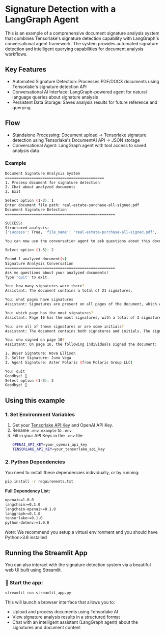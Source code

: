 # Signature Detection with a LangGraph Agent
This is an example of a comprehensive document signature analysis system that combines Tensorlake's signature detection capability with LangGraph's conversational agent framework. 
The system provides automated signature detection and intelligent querying capabilities for document analysis workflows.

## Key Features
- Automated Signature Detection: Processes PDF/DOCX documents using Tensorlake's signature detection API
- Conversational AI Interface: LangGraph-powered agent for natural language queries about signature analysis
- Persistent Data Storage: Saves analysis results for future reference and querying

## Flow
- Standalone Processing: Document upload → Tensorlake signature detection using Tensorlake's DocumentAI API → JSON storage
- Conversational Agent: LangGraph agent with tool access to saved analysis data

### Example
```bash
Document Signature Analysis System
=============================================
1. Process document for signature detection
2. Chat about analyzed documents
3. Exit

Select option (1-3): 1
Enter document file path: real-estate-purchase-all-signed.pdf
Document Signature Detection
==================================================

SUCCESS!
Structured analysis: 
{'success': True, 'file_name': 'real-estate-purchase-all-signed.pdf', 'total_signatures': 21, 'total_pages': 10, 'pages_with_signatures': [1, 2, 3, 4, 5, 6, 7, 8, 9, 10], 'summary': 'Found 21 signatures across 10 pages in real-estate-purchase-all-signed.pdf', 'data_saved_to': 'signature_analysis_data/real-estate-purchase-all-signedpdf_signature_analysis.json'}

You can now use the conversation agent to ask questions about this document!

Select option (1-3): 2

Found 1 analyzed document(s)
Signature Analysis Conversation
==================================================
Ask me questions about your analyzed documents!
Type 'quit' to exit.

You: how many signatures were there?
Assistant: The document contains a total of 21 signatures.

You: what pages have signatures
Assistant: Signatures are present on all pages of the document, which are pages 1 through 10.

You: which page has the most signatures?
Assistant: Page 10 has the most signatures, with a total of 3 signatures.

You: are all of these signatures or are some initials?
Assistant: The document contains both signatures and initials. The signatures are primarily found on page 10, while the other pages (1 through 9) contain initials.

You: who signed on page 10?
Assistant: On page 10, the following individuals signed the document:

1. Buyer Signature: Nova Ellison
2. Seller Signature: Juno Vega
3. Agent Signature: Aster Polaris (from Polaris Group LLC)

You: quit
Goodbye! 👋
Select option (1-3): 3
Goodbye! 👋
```

## Using this example
### 1. Set Environment Variables
1. Get your [Tensorlake API Key](https://docs.tensorlake.ai/accounts-and-access/api-keys) and OpenAI API Key.
2. Rename `.env.example` to `.env`
3. Fill in your API Keys in the `.env` file:
    ```bash
    OPENAI_API_KEY=your_openai_api_key
    TENSORLAKE_API_KEY=your_tensorlake_api_key
    ```

### 2. Python Dependencies
You need to install these dependencies individually, or by running:
```bash
pip install -r requirements.txt
```

**Full Dependency List:**
```bash
openai>=1.0.0
langchain>=0.1.0
langchain-openai>=0.1.0
langgraph>=0.1.0
tensorlake>=0.1.0
python-dotenv>=1.0.0
```

*Note:* We recommend you setup a virtual environment and you should have Python>3.8 installed

## Running the Streamlit App
You can also interact with the signature detection system via a beautiful web UI built using Streamlit.

### 🔧 Start the app:
```bash
streamlit run streamlit_app.py
```

This will launch a browser interface that allows you to:
 - Upload and process documents using Tensorlake AI
 - View signature analysis results in a structured format
 - Chat with an intelligent assistant (LangGraph agent) about the signatures and document content